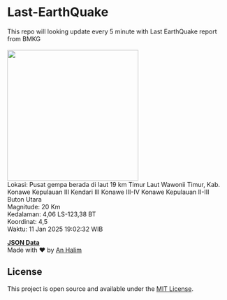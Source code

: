 # Last-EarthQuake
This repo will looking update every 5 minute with Last EarthQuake report from BMKG
<br>
<br>
<img src="undefined" width="300"/>
<br>
Lokasi: Pusat gempa berada di laut 19 km Timur Laut Wawonii Timur, Kab. Konawe Kepulauan  III Kendari III Konawe III-IV Konawe Kepulauan II-III Buton Utara <br>
Magnitude: 20 Km <br>
Kedalaman: 4,06 LS-123,38 BT <br>
Koordinat: 4,5 <br>
Waktu: 11 Jan 2025 19:02:32 WIB <br>

<a href="./data/data.json">**JSON Data**</a>
<br>
Made with ❤️ by <a href="https://github.com/an-halim">An Halim</a>
## License

This project is open source and available under the [MIT License](LICENSE).
